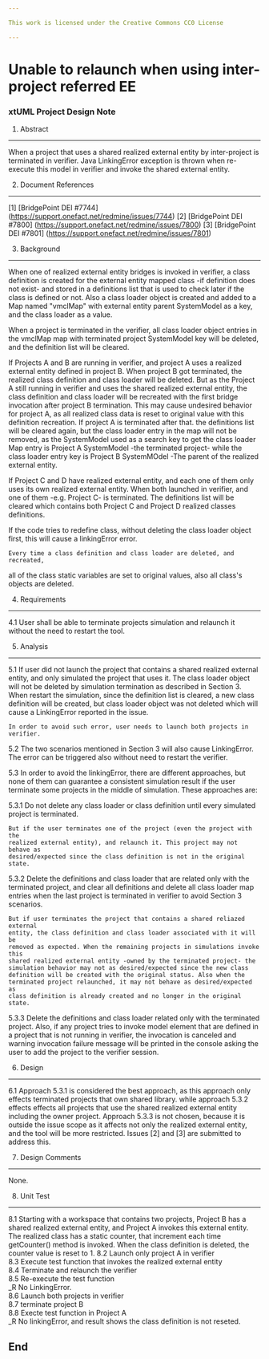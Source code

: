 ```yaml
---

This work is licensed under the Creative Commons CC0 License

---
```


# Unable to relaunch when using inter-project referred EE
### xtUML Project Design Note


1. Abstract
-----------
When a project that uses a shared realized external entity by inter-project
is terminated in verifier. Java LinkingError exception is thrown when re-execute 
this model in verifier and invoke the shared external entity.  

2. Document References
----------------------
[1] [BridgePoint DEI #7744] (https://support.onefact.net/redmine/issues/7744)
[2] [BridgePoint DEI #7800] (https://support.onefact.net/redmine/issues/7800)
[3] [BridgePoint DEI #7801] (https://support.onefact.net/redmine/issues/7801)

3. Background
-------------
  When one of realized external entity bridges is invoked in verifier, a class 
definition is created for the external entity mapped class -if definition does 
not exist- and stored in a definitions list that is used to check later if the 
class is defined or not. Also a class loader object is created and added to 
a Map named "vmclMap" with external entity parent SystemModel as a key, and the 
class loader as a value.

  When a project is terminated in the verifier, all class loader object entries 
in the vmclMap map with terminated project SystemModel key will be deleted, and 
the definition list will be cleared.

  If Projects A and B are running in verifier, and project A uses a realized
external entity defined in project B. When project B got terminated, the 
realized class definition and class loader will be deleted. But as the Project A
still running in verifier and uses the shared realized external entity, the 
class definition and class loader will be recreated with the first bridge 
invocation after project B termination. This may cause undesired behavior for 
project A, as all realized class data is reset to original value with this 
definition recreation. If project A is terminated after that. the definitions 
list will be cleared again, but the class loader entry in the map will not be 
removed, as the SystemModel used as a search key to get the class loader Map 
entry is Project A SystemModel -the terminated project- while the class loader 
entry key is Project B SystemMOdel -The parent of the realized external entity.  

  If Project C and D have realized external entity, and each one of them only 
uses its own realized external entity. When both launched in verifier, and one 
of them -e.g. Project C- is terminated. The definitions list will be cleared 
which contains both Project C and Project D realized classes definitions.  

  If the code tries to redefine class, without deleting the class loader object 
first, this will cause a linkingError error. 

	Every time a class definition and class loader are deleted, and recreated, 
all of the class static variables are set to original values, also all 
class's objects are deleted.  

4. Requirements
---------------
4.1  User shall be able to terminate projects simulation and relaunch it without 
	the need to restart the tool.

5. Analysis
-----------
5.1  If user did not launch the project that contains a shared realized external 
	entity, and only simulated the project that uses it. The class loader object 
	will not be deleted by simulation termination as described in Section 3. 
	When restart the simulation, since the definition list is cleared, a new 
	class definition will be created, but class loader object was not deleted 
	which will cause a LinkingError reported in the issue.  
	
	In order to avoid such error, user needs to launch both projects in verifier.  
	 
5.2 The two scenarios mentioned in Section 3 will also cause LinkingError. The 
error can be triggered also without need to restart the verifier.
  	 	 
	 
5.3 In order to avoid the linkingError, there are different approaches, but none 
	of them can guarantee a consistent simulation result if the user terminate 
	some projects in the middle of simulation. These approaches are:

5.3.1 Do not delete any class loader or class definition until every simulated 
	project is terminated.
	
	But if the user terminates one of the project (even the project with the 
	realized external entity), and relaunch it. This project may not behave as 
	desired/expected since the class definition is not in the original state.

5.3.2 Delete the definitions and class loader that are related only with the 
	terminated project, and clear all definitions and delete all class loader 
	map entries when the last project is terminated in verifier to avoid 
	Section 3 scenarios.  
	
	But if user terminates the project that contains a shared reliazed external 
	entity, the class definition and class loader associated with it will be 
	removed as expected. When the remaining projects in simulations invoke this 
	shared realized external entity -owned by the terminated project- the 
	simulation behavior may not as desired/expected since the new class 
	definition will be created with the original status. Also when the 
	terminated project relaunched, it may not behave as desired/expected as 
	class definition is already created and no longer in the original state.  
	
5.3.3  Delete the definitions and class loader related only with the terminated
	project. Also, if any project tries to invoke model element that are defined
	in a project that is not running in verifier, the invocation is canceled 
	and warning invocation failure	message will be printed in the console 
	asking the user to add the project to the verifier session.  
	
6. Design
---------
6.1  Approach 5.3.1 is considered the best approach, as this approach only 
	effects terminated projects that own shared library. while approach 5.3.2 
	effects effects all projects that use the shared realized external entity 
	including the owner project. Approach 5.3.3 is not chosen, because it is 
	outside the issue scope as it affects not only the realized external entity, 
	and the tool will be more restricted. Issues [2] and [3] are submitted
	to address this.

7. Design Comments
------------------
None.  

8. Unit Test
------------
8.1  Starting with a workspace that contains two projects, Project B has a 
	shared realized external entity, and Project A invokes this external entity.
	The realized class has a static counter, that increment each time getCounter()
	method is invoked. When the class definition is deleted, the counter value 
	is reset to 1.
8.2 Launch only project A in verifier  
8.3 Execute test function that invokes the realized external entity  
8.4 Terminate and relaunch the verifier  
8.5 Re-execute the test function  
_R No LinkingError.  
8.6 Launch both projects in verifier  
8.7 terminate project B  
8.8 Execte test function in Project A  
_R No linkingError, and result shows the class definition is not reseted.  

End
---

